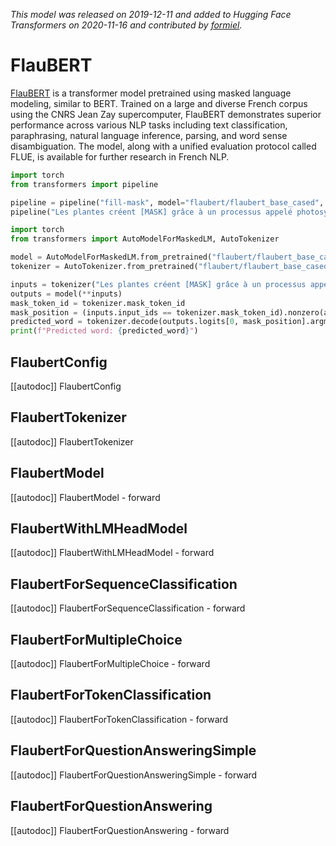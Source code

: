 <!--Copyright 2020 The HuggingFace Team. All rights reserved.

Licensed under the Apache License, Version 2.0 (the "License"); you may not use this file except in compliance with
the License. You may obtain a copy of the License at

http://www.apache.org/licenses/LICENSE-2.0

Unless required by applicable law or agreed to in writing, software distributed under the License is distributed on
an "AS IS" BASIS, WITHOUT WARRANTIES OR CONDITIONS OF ANY KIND, either express or implied. See the License for the
specific language governing permissions and limitations under the License.

⚠️ Note that this file is in Markdown but contain specific syntax for our doc-builder (similar to MDX) that may not be
rendered properly in your Markdown viewer.

-->
*This model was released on 2019-12-11 and added to Hugging Face Transformers on 2020-11-16 and contributed by [formiel](https://huggingface.co/formiel).*

# FlauBERT

[FlauBERT](https://huggingface.co/papers/1912.05372) is a transformer model pretrained using masked language modeling, similar to BERT. Trained on a large and diverse French corpus using the CNRS Jean Zay supercomputer, FlauBERT demonstrates superior performance across various NLP tasks including text classification, paraphrasing, natural language inference, parsing, and word sense disambiguation. The model, along with a unified evaluation protocol called FLUE, is available for further research in French NLP.

<hfoptions id="usage">
<hfoption id="Pipeline">

```py
import torch
from transformers import pipeline

pipeline = pipeline("fill-mask", model="flaubert/flaubert_base_cased", dtype="auto")
pipeline("Les plantes créent [MASK] grâce à un processus appelé photosynthèse.")
```

</hfoption>
<hfoption id="Pipeline">

```py
import torch
from transformers import AutoModelForMaskedLM, AutoTokenizer

model = AutoModelForMaskedLM.from_pretrained("flaubert/flaubert_base_cased", dtype="auto")
tokenizer = AutoTokenizer.from_pretrained("flaubert/flaubert_base_cased")

inputs = tokenizer("Les plantes créent [MASK] grâce à un processus appelé photosynthèse.", return_tensors="pt")
outputs = model(**inputs)
mask_token_id = tokenizer.mask_token_id
mask_position = (inputs.input_ids == tokenizer.mask_token_id).nonzero(as_tuple=True)[1]
predicted_word = tokenizer.decode(outputs.logits[0, mask_position].argmax(dim=-1))
print(f"Predicted word: {predicted_word}")
```

</hfoption>
</hfoptions>

## FlaubertConfig

[[autodoc]] FlaubertConfig

## FlaubertTokenizer

[[autodoc]] FlaubertTokenizer

## FlaubertModel

[[autodoc]] FlaubertModel
    - forward

## FlaubertWithLMHeadModel

[[autodoc]] FlaubertWithLMHeadModel
    - forward

## FlaubertForSequenceClassification

[[autodoc]] FlaubertForSequenceClassification
    - forward

## FlaubertForMultipleChoice

[[autodoc]] FlaubertForMultipleChoice
    - forward

## FlaubertForTokenClassification

[[autodoc]] FlaubertForTokenClassification
    - forward

## FlaubertForQuestionAnsweringSimple

[[autodoc]] FlaubertForQuestionAnsweringSimple
    - forward

## FlaubertForQuestionAnswering

[[autodoc]] FlaubertForQuestionAnswering
    - forward

